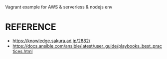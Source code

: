 #
Vagrant example for AWS & serverless & nodejs env

# REFERENCE

- https://knowledge.sakura.ad.jp/2882/
- https://docs.ansible.com/ansible/latest/user_guide/playbooks_best_practices.html
